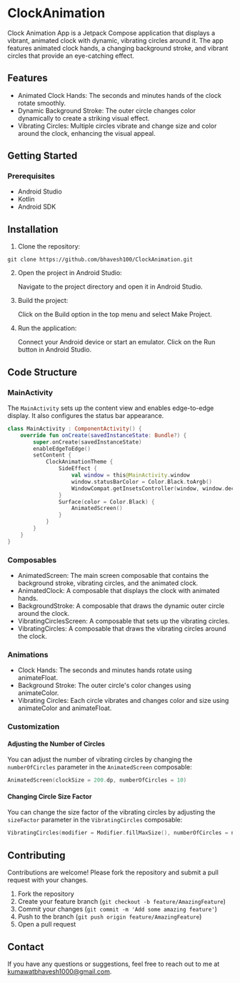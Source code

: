 # ClockAnimation
Clock Animation App is a Jetpack Compose application that displays a vibrant, animated clock with dynamic, vibrating circles around it. The app features animated clock hands, a changing background stroke, and vibrant circles that provide an eye-catching effect.
## Features
* Animated Clock Hands: The seconds and minutes hands of the clock rotate smoothly.
* Dynamic Background Stroke: The outer circle changes color dynamically to create a striking visual effect.
* Vibrating Circles: Multiple circles vibrate and change size and color around the clock, enhancing the visual appeal.
## Getting Started
### Prerequisites
* Android Studio
* Kotlin
* Android SDK
## Installation
1. Clone the repository:
```console
git clone https://github.com/bhavesh100/ClockAnimation.git
```
2. Open the project in Android Studio:

    Navigate to the project directory and open it in Android Studio.

3. Build the project:

    Click on the Build option in the top menu and select Make Project.

4. Run the application:

    Connect your Android device or start an emulator.
    Click on the Run button in Android Studio.

## Code Structure
### MainActivity
The `MainActivity` sets up the content view and enables edge-to-edge display. It also configures the status bar appearance.
```kt
class MainActivity : ComponentActivity() {
    override fun onCreate(savedInstanceState: Bundle?) {
        super.onCreate(savedInstanceState)
        enableEdgeToEdge()
        setContent {
            ClockAnimationTheme {
                SideEffect {
                    val window = this@MainActivity.window
                    window.statusBarColor = Color.Black.toArgb()
                    WindowCompat.getInsetsController(window, window.decorView).isAppearanceLightStatusBars = false
                }
                Surface(color = Color.Black) {
                    AnimatedScreen()
                }
            }
        }
    }
}

```
### Composables
* AnimatedScreen: The main screen composable that contains the background stroke, vibrating circles, and the animated clock.
* AnimatedClock: A composable that displays the clock with animated hands.
* BackgroundStroke: A composable that draws the dynamic outer circle around the clock.
* VibratingCirclesScreen: A composable that sets up the vibrating circles.
* VibratingCircles: A composable that draws the vibrating circles around the clock.

### Animations
* Clock Hands: The seconds and minutes hands rotate using animateFloat.
* Background Stroke: The outer circle's color changes using animateColor.
* Vibrating Circles: Each circle vibrates and changes color and size using animateColor and animateFloat.

### Customization
#### Adjusting the Number of Circles
You can adjust the number of vibrating circles by changing the `numberOfCircles` parameter in the `AnimatedScreen` composable:
```kt
AnimatedScreen(clockSize = 200.dp, numberOfCircles = 10)
```
#### Changing Circle Size Factor
You can change the size factor of the vibrating circles by adjusting the `sizeFactor` parameter in the `VibratingCircles` composable:
```kt
VibratingCircles(modifier = Modifier.fillMaxSize(), numberOfCircles = numberOfCircles, sizeFactor = 2.5f)
```
## Contributing
Contributions are welcome! Please fork the repository and submit a pull request with your changes.
1. Fork the repository
2. Create your feature branch (`git checkout -b feature/AmazingFeature`)
3. Commit your changes (`git commit -m 'Add some amazing feature'`)
4. Push to the branch (`git push origin feature/AmazingFeature`)
5. Open a pull request
## Contact
If you have any questions or suggestions, feel free to reach out to me at kumawatbhavesh1000@gmail.com.
